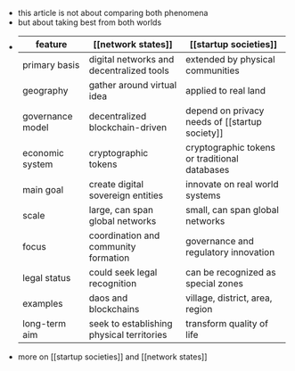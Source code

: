 - this article is not about comparing both phenomena
- but about taking best from both worlds
- | feature                     | [[network states]]                                      | [[startup societies]]                                  |
  |------------------------------|-----------------------------------------------------|---------------------------------------------------|
  | primary basis             | digital networks and decentralized tools | extended by physical communities |
  | geography   | gather around virtual idea              | applied to real land     |
  | governance model          | decentralized blockchain-driven               | depend on privacy needs of [[startup society]] |
  | economic system           | cryptographic tokens     | cryptographic tokens or traditional databases       |
  | main goal                 | create digital sovereign entities              | innovate on real world systems |
  | scale                     | large, can span global networks                     | small, can span global networks    |
  | focus                     | coordination and community formation        | governance and regulatory innovation              |
  | legal status              | could seek legal recognition | can be recognized as special zones |
  | examples                  | daos and blockchains | village, district, area, region |
  | long-term aim             | seek to establishing physical territories       | transform quality of life |
- more on [[startup societies]] and [[network states]]